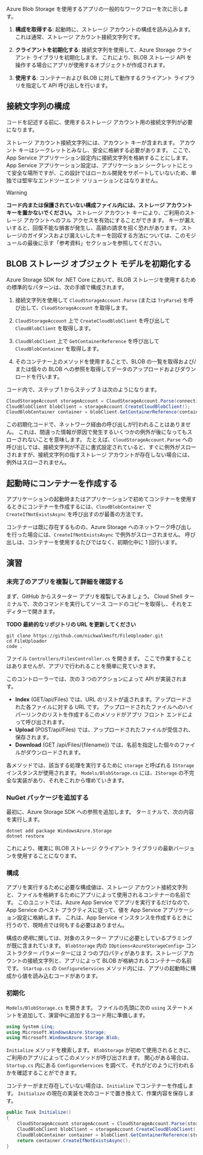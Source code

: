 Azure Blob Storage を使用するアプリの一般的なワークフローを次に示します。

1. **構成を取得する**: 起動時に、ストレージ アカウントの構成を読み込みます。 これは通常、ストレージ アカウント接続文字列です。

1. **クライアントを初期化する**: 接続文字列を使用して、Azure Storage クライアント ライブラリを初期化します。 これにより、BLOB ストレージ API を操作する場合にアプリが使用するオブジェクトが作成されます。

1. **使用する**: コンテナーおよび BLOB に対して動作するクライアント ライブラリを指定して API 呼び出しを行います。

## <a name="configure-your-connection-string"></a>接続文字列の構成

コードを記述する前に、使用するストレージ アカウント用の接続文字列が必要になります。

ストレージ アカウント接続文字列には、アカウント キーが含まれます。 アカウント キーはシークレットとみなし、安全に格納する必要があります。 ここで、App Service アプリケーション設定内に接続文字列を格納することにします。 App Service アプリケーション設定は、アプリケーション シークレットにとって安全な場所ですが、この設計ではローカル開発をサポートしていないため、単独では堅牢なエンドツーエンド ソリューションとはなりません。

> [!WARNING]
> **コード内または保護されていない構成ファイル内には、ストレージ アカウント キーを置かないでください。** ストレージ アカウント キーにより、ご利用のストレージ アカウントへのフル アクセスを有効にすることができます。 キーが漏えいすると、回復不能な損害が発生し、高額の請求を招く恐れがあります。 ストレージのガイダンスおよび漏えいしたキーを回収する方法については、このモジュールの最後に示す「参考資料」セクションを参照してください。

## <a name="initialize-the-blob-storage-object-model"></a>BLOB ストレージ オブジェクト モデルを初期化する

Azure Storage SDK for .NET Core において、BLOB ストレージを使用するための標準的なパターンは、次の手順で構成されます。

1. 接続文字列を使用して `CloudStorageAccount.Parse` (または `TryParse`) を呼び出して、`CloudStorageAccount` を取得します。

1. `CloudStorageAccount` 上で `CreateCloudBlobClient` を呼び出して `CloudBlobClient` を取得します。

1. `CloudBlobClient` 上で `GetContainerReference` を呼び出して `CloudBlobContainer` を取得します。

1. そのコンテナー上のメソッドを使用することで、BLOB の一覧を取得および/または個々の BLOB への参照を取得してデータのアップロードおよびダウンロードを行います。

コード内で、ステップ 1 からステップ 3 は次のようになります。

```csharp
CloudStorageAccount storageAccount = CloudStorageAccount.Parse(connectionString); // or TryParse()
CloudBlobClient blobClient = storageAccount.CreateCloudBlobClient();
CloudBlobContainer container = blobClient.GetContainerReference(containerName);
```

この初期化コードで、ネットワーク経由の呼び出しが行われることはありません。 これは、間違った情報が原因で発生するいくつかの例外が後になってもスローされないことを意味します。 たとえば、`CloudStorageAccount.Parse` への呼び出しでは、接続文字列が不正に書式設定されていると、すぐに例外がスローされますが、接続文字列の指すストレージ アカウントが存在しない場合には、例外はスローされません。

## <a name="create-containers-at-startup"></a>起動時にコンテナーを作成する

アプリケーションの起動時またはアプリケーションで初めてコンテナーを使用するときにコンテナーを作成するには、`CloudBlobContainer` で `CreateIfNotExistsAsync` を呼び出すのが最善の方法です。

コンテナーは既に存在するものの、Azure Storage へのネットワーク呼び出しを行った場合には、`CreateIfNotExistsAsync` で例外がスローされません。 呼び出しは、コンテナーを使用するたびではなく、初期化中に 1 回行います。

## <a name="exercise"></a>演習

### <a name="clone-and-explore-the-unfinished-app"></a>未完了のアプリを複製して詳細を確認する

まず、GitHub からスターター アプリを複製してみましょう。 Cloud Shell ターミナルで、次のコマンドを実行してソース コードのコピーを取得し、それをエディターで開きます。

**TODO 最終的なリポジトリの URL を更新してください**

```console
git clone https://github.com/nickwalkmsft/FileUploader.git
cd FileUploader
code .
```

ファイル `Controllers/FilesController.cs` を開きます。 ここで作業することはありませんが、アプリで行われることを簡単に見ていきます。

このコントローラーでは、次の 3 つのアクションによって API が実装されます。

- **Index** (GET/api/Files) では、URL のリストが返されます。アップロードされた各ファイルに対する URL です。 アップロードされたファイルへのハイパーリンクのリストを作成するこのメソッドがアプリ フロント エンドによって呼び出されます。
- **Upload** (POST/api/Files) では、アップロードされたファイルが受信され、保存されます。
- **Download** (GET /api/Files/{filename}) では、名前を指定した個々のファイルがダウンロードされます。

各メソッドでは、該当する処理を実行するために `storage` と呼ばれる `IStorage` インスタンスが使用されます。 `Models/BlobStorage.cs` には、`IStorage` の不完全な実装があり、それをこれから埋めていきます。

### <a name="add-the-nuget-package"></a>NuGet パッケージを追加する

最初に、Azure Storage SDK への参照を追加します。 ターミナルで、次の内容を実行します。

```console
dotnet add package WindowsAzure.Storage
dotnet restore
```

これにより、確実に BLOB ストレージ クライアント ライブラリの最新バージョンを使用することになります。

### <a name="configure"></a>構成

アプリを実行するために必要な構成値は、ストレージ アカウント接続文字列と、ファイルを格納するためにアプリによって使用されるコンテナーの名前です。 このユニットでは、Azure App Service でアプリを実行するだけなので、App Service のベスト プラクティスに従って、値を App Service アプリケーション設定に格納します。 これは、App Service インスタンスを作成するときに行うので、現時点では何もする必要はありません。

構成の*使用*に関しては、対象のスターター アプリに必要としているプラミングが既に含まれています。 `BlobStorage` 内の `IOptions<AzureStorageConfig>` コンストラクター パラメーターには 2 つのプロパティがあります。ストレージ アカウントの接続文字列と、アプリによって BLOB が格納されるコンテナーの名前です。 `Startup.cs` の `ConfigureServices` メソッド内には、アプリの起動時に構成から値を読み込むコードがあります。

### <a name="initialize"></a>初期化

`Models/BlobStorage.cs` を開きます。 ファイルの先頭に次の `using` ステートメントを追加して、演習中に追加するコード用に準備します。

```csharp
using System.Linq;
using Microsoft.WindowsAzure.Storage;
using Microsoft.WindowsAzure.Storage.Blob;
```

`Initialize` メソッドを検索します。 `BlobStorage` が初めて使用されるときに、ご利用のアプリによってこのメソッドが呼び出されます。 関心がある場合は、`Startup.cs` 内にある `ConfigureServices` を調べて、それがどのように行われるかを確認することができます。

コンテナーがまだ存在していない場合は、`Initialize` でコンテナーを作成します。 `Initialize` の現在の実装を次のコードで置き換えて、作業内容を保存します。

```csharp
public Task Initialize()
{
    CloudStorageAccount storageAccount = CloudStorageAccount.Parse(storageConfig.ConnectionString);
    CloudBlobClient blobClient = storageAccount.CreateCloudBlobClient();
    CloudBlobContainer container = blobClient.GetContainerReference(storageConfig.FileContainerName);
    return container.CreateIfNotExistsAsync();
}
```